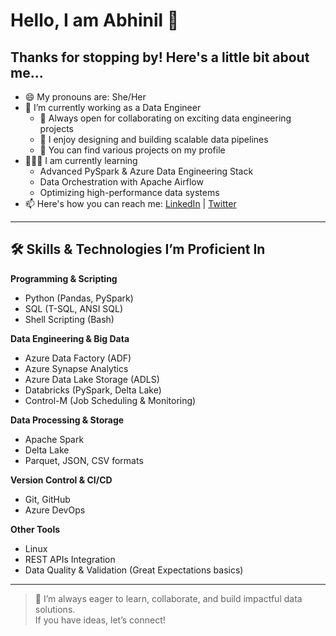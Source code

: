 # Hello, I am Abhinil 👋

## Thanks for stopping by! Here's a little bit about me...

- 😄 My pronouns are: She/Her
- 🔭 I’m currently working as a Data Engineer
  - 👯 Always open for collaborating on exciting data engineering projects
  - 💬 I enjoy designing and building scalable data pipelines
  - 🤘 You can find various projects on my profile
- 🧑🏻‍🏫 I am currently learning
  - Advanced PySpark & Azure Data Engineering Stack
  - Data Orchestration with Apache Airflow
  - Optimizing high-performance data systems
- 📫 Here's how you can reach me: [LinkedIn](https://www.linkedin.com/) | [Twitter](https://twitter.com/)

---

## 🛠 Skills & Technologies I’m Proficient In

**Programming & Scripting**
- Python (Pandas, PySpark)
- SQL (T-SQL, ANSI SQL)
- Shell Scripting (Bash)

**Data Engineering & Big Data**
- Azure Data Factory (ADF)
- Azure Synapse Analytics
- Azure Data Lake Storage (ADLS)
- Databricks (PySpark, Delta Lake)
- Control-M (Job Scheduling & Monitoring)

**Data Processing & Storage**
- Apache Spark
- Delta Lake
- Parquet, JSON, CSV formats

**Version Control & CI/CD**
- Git, GitHub
- Azure DevOps

**Other Tools**
- Linux
- REST APIs Integration
- Data Quality & Validation (Great Expectations basics)

---

> 🚀 I’m always eager to learn, collaborate, and build impactful data solutions.  
> If you have ideas, let’s connect!
